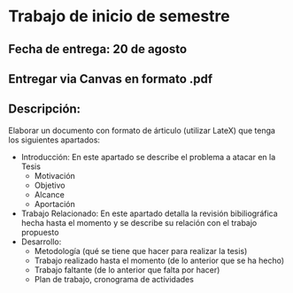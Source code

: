 

# Trabajo de inicio de  semestre

## Fecha de entrega: 20 de agosto
## Entregar via Canvas en formato .pdf



## Descripción:
Elaborar un documento con formato de árticulo (utilizar LateX) que tenga los siguientes apartados:

* Introducción: En este apartado se describe el problema a atacar en la Tesis
  - Motivación
  - Objetivo
  - Alcance
  - Aportación
* Trabajo Relacionado: En este apartado detalla la revisión bibiliográfica hecha hasta el momento y se describe su relación con el trabajo propuesto
* Desarrollo:
    - Metodología (qué se tiene que hacer para realizar la tesis)
    - Trabajo realizado hasta el momento (de lo anterior que se ha hecho)
    - Trabajo faltante (de lo anterior que falta por hacer)
    - Plan de trabajo, cronograma de actividades

<!---
# Trabajo de fin de semestre
## Fecha de entrega: 30 de enero 2019
## Entregar via Github en formato .pdf
      - Aceptar la tarea cuya liga esta a continuación:
      https://classroom.github.com/a/CN_rdWjN


    ## Descripción:
    Elaborar un documento con formato de árticulo (utilizar LateX) que tenga los siguientes apartados:

    * Introducción: En este apartado se describe el problema a atacar en la Tesis
      - Motivación
      - Objetivo
      - Alcance
      - Aportación
    * Trabajo Relacionado: En este apartado detalla la revisión bibiliográfica hecha hasta el momento y se describe su relación con el trabajo propuesto
    * Desarrollo:
        - Trabajo realizado hasta el momento. Resultados
        - Trabajo faltante (qué falta por hacer)
        - Plan de trabajo, cronograma de actividades
--->
